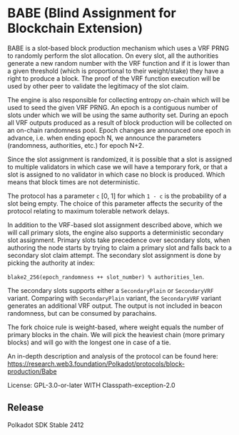 # BABE (Blind Assignment for Blockchain Extension)

BABE is a slot-based block production mechanism which uses a VRF PRNG to
randomly perform the slot allocation. On every slot, all the authorities
generate a new random number with the VRF function and if it is lower than a
given threshold (which is proportional to their weight/stake) they have a
right to produce a block. The proof of the VRF function execution will be
used by other peer to validate the legitimacy of the slot claim.

The engine is also responsible for collecting entropy on-chain which will be
used to seed the given VRF PRNG. An epoch is a contiguous number of slots
under which we will be using the same authority set. During an epoch all VRF
outputs produced as a result of block production will be collected on an
on-chain randomness pool. Epoch changes are announced one epoch in advance,
i.e. when ending epoch N, we announce the parameters (randomness,
authorities, etc.) for epoch N+2.

Since the slot assignment is randomized, it is possible that a slot is
assigned to multiple validators in which case we will have a temporary fork,
or that a slot is assigned to no validator in which case no block is
produced. Which means that block times are not deterministic.

The protocol has a parameter `c` [0, 1] for which `1 - c` is the probability
of a slot being empty. The choice of this parameter affects the security of
the protocol relating to maximum tolerable network delays.

In addition to the VRF-based slot assignment described above, which we will
call primary slots, the engine also supports a deterministic secondary slot
assignment. Primary slots take precedence over secondary slots, when
authoring the node starts by trying to claim a primary slot and falls back
to a secondary slot claim attempt. The secondary slot assignment is done
by picking the authority at index:

`blake2_256(epoch_randomness ++ slot_number) % authorities_len`.

The secondary slots supports either a `SecondaryPlain` or `SecondaryVRF`
variant. Comparing with `SecondaryPlain` variant, the `SecondaryVRF` variant
generates an additional VRF output. The output is not included in beacon
randomness, but can be consumed by parachains.

The fork choice rule is weight-based, where weight equals the number of
primary blocks in the chain. We will pick the heaviest chain (more primary
blocks) and will go with the longest one in case of a tie.

An in-depth description and analysis of the protocol can be found here:
<https://research.web3.foundation/Polkadot/protocols/block-production/Babe>

License: GPL-3.0-or-later WITH Classpath-exception-2.0


## Release

Polkadot SDK Stable 2412
